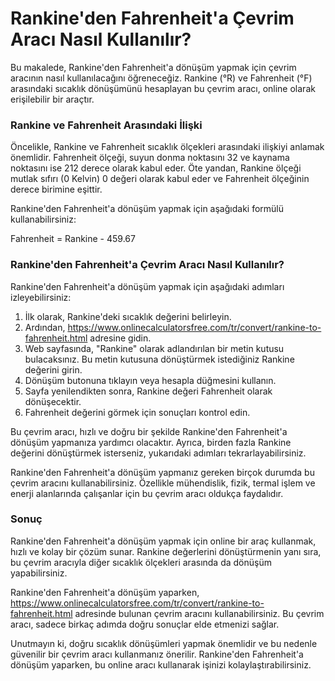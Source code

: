 Rankine'den Fahrenheit'a Çevrim Aracı Nasıl Kullanılır?
=======================================================

Bu makalede, Rankine'den Fahrenheit'a dönüşüm yapmak için çevrim aracının nasıl kullanılacağını öğreneceğiz. Rankine (°R) ve Fahrenheit (°F) arasındaki sıcaklık dönüşümünü hesaplayan bu çevrim aracı, online olarak erişilebilir bir araçtır.

### Rankine ve Fahrenheit Arasındaki İlişki

Öncelikle, Rankine ve Fahrenheit sıcaklık ölçekleri arasındaki ilişkiyi anlamak önemlidir. Fahrenheit ölçeği, suyun donma noktasını 32 ve kaynama noktasını ise 212 derece olarak kabul eder. Öte yandan, Rankine ölçeği mutlak sıfırı (0 Kelvin) 0 değeri olarak kabul eder ve Fahrenheit ölçeğinin derece birimine eşittir.

Rankine'den Fahrenheit'a dönüşüm yapmak için aşağıdaki formülü kullanabilirsiniz:

Fahrenheit = Rankine - 459.67

### Rankine'den Fahrenheit'a Çevrim Aracı Nasıl Kullanılır?

Rankine'den Fahrenheit'a dönüşüm yapmak için aşağıdaki adımları izleyebilirsiniz:

1. İlk olarak, Rankine'deki sıcaklık değerini belirleyin.
2. Ardından, <https://www.onlinecalculatorsfree.com/tr/convert/rankine-to-fahrenheit.html> adresine gidin.
3. Web sayfasında, "Rankine" olarak adlandırılan bir metin kutusu bulacaksınız. Bu metin kutusuna dönüştürmek istediğiniz Rankine değerini girin.
4. Dönüşüm butonuna tıklayın veya hesapla düğmesini kullanın.
5. Sayfa yenilendikten sonra, Rankine değeri Fahrenheit olarak dönüşecektir.
6. Fahrenheit değerini görmek için sonuçları kontrol edin.

Bu çevrim aracı, hızlı ve doğru bir şekilde Rankine'den Fahrenheit'a dönüşüm yapmanıza yardımcı olacaktır. Ayrıca, birden fazla Rankine değerini dönüştürmek isterseniz, yukarıdaki adımları tekrarlayabilirsiniz.

Rankine'den Fahrenheit'a dönüşüm yapmanız gereken birçok durumda bu çevrim aracını kullanabilirsiniz. Özellikle mühendislik, fizik, termal işlem ve enerji alanlarında çalışanlar için bu çevrim aracı oldukça faydalıdır.

### Sonuç

Rankine'den Fahrenheit'a dönüşüm yapmak için online bir araç kullanmak, hızlı ve kolay bir çözüm sunar. Rankine değerlerini dönüştürmenin yanı sıra, bu çevrim aracıyla diğer sıcaklık ölçekleri arasında da dönüşüm yapabilirsiniz.

Rankine'den Fahrenheit'a dönüşüm yaparken, <https://www.onlinecalculatorsfree.com/tr/convert/rankine-to-fahrenheit.html> adresinde bulunan çevrim aracını kullanabilirsiniz. Bu çevrim aracı, sadece birkaç adımda doğru sonuçlar elde etmenizi sağlar.

Unutmayın ki, doğru sıcaklık dönüşümleri yapmak önemlidir ve bu nedenle güvenilir bir çevrim aracı kullanmanız önerilir. Rankine'den Fahrenheit'a dönüşüm yaparken, bu online aracı kullanarak işinizi kolaylaştırabilirsiniz.